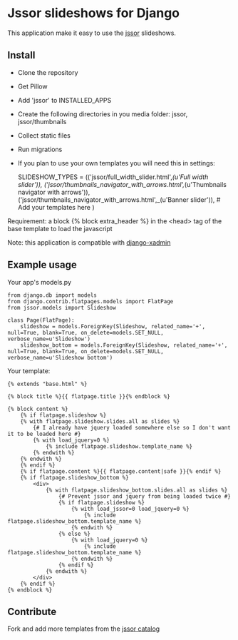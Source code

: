Jssor slideshows for Django
==============

This application make it easy to use the [jssor](http://jssor.com/) slideshows.

Install
--------------

- Clone the repository
- Get Pillow
- Add 'jssor' to INSTALLED_APPS
- Create the following directories in you media folder: jssor, jssor/thumbnails
- Collect static files
- Run migrations
- If you plan to use your own templates you will need this in settings:

	SLIDESHOW_TYPES = (('jssor/full_width_slider.html',_(u'Full width slider')),
		('jssor/thumbnails_navigator_with_arrows.html',_(u'Thumbnails navigator with arrows')),
		('jssor/thumbnails_navigator_with_arrows.html',_(u'Banner slider')),
		\# Add your templates here
		)
	
Requirement: a block {% block extra_header %} in the \<head\> tag of the base template to load the javascript

Note: this application is compatible with [django-xadmin](https://github.com/sshwsfc/django-xadmin)

Example usage
--------------

Your app's models.py

	from django.db import models
	from django.contrib.flatpages.models import FlatPage
	from jssor.models import Slideshow
	
	class Page(FlatPage):
	    slideshow = models.ForeignKey(Slideshow, related_name='+', null=True, blank=True, on_delete=models.SET_NULL, verbose_name=u'Slideshow')
	    slideshow_bottom = models.ForeignKey(Slideshow, related_name='+', null=True, blank=True, on_delete=models.SET_NULL, verbose_name=u'Slideshow bottom')
	    
Your template:	    
	    
	{% extends "base.html" %}
	
	{% block title %}{{ flatpage.title }}{% endblock %}
	
	{% block content %}
		{% if flatpage.slideshow %}
		{% with flatpage.slideshow.slides.all as slides %}
			{# I already have jquery loaded somewhere else so I don't want it to be loaded here #}
			{% with load_jquery=0 %}
				{% include flatpage.slideshow.template_name %}
			{% endwith %}
		{% endwith %}
		{% endif %}
		{% if flatpage.content %}{{ flatpage.content|safe }}{% endif %}
		{% if flatpage.slideshow_bottom %}
			<div>
				{% with flatpage.slideshow_bottom.slides.all as slides %}
					{# Prevent jssor and jquery from being loaded twice #}
					{% if flatpage.slideshow %}
						{% with load_jssor=0 load_jquery=0 %}
							{% include flatpage.slideshow_bottom.template_name %}
						{% endwith %}
					{% else %}
						{% with load_jquery=0 %}
							{% include flatpage.slideshow_bottom.template_name %}
						{% endwith %}
					{% endif %}
				{% endwith %}
			</div>
		{% endif %}
	{% endblock %}
	    
Contribute
--------------

Fork and add more templates from the [jssor catalog](http://jssor.com/demos/) 
